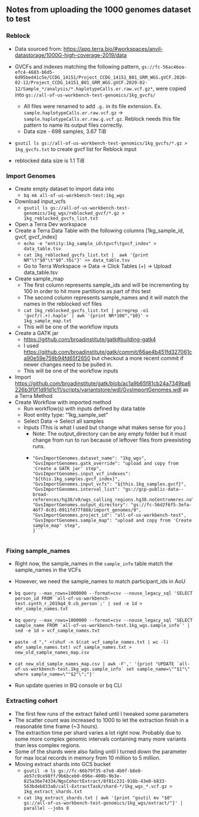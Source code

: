 ## Notes from uploading the 1000 genomes dataset to test

### Reblock
- Data sourced from: https://app.terra.bio/#workspaces/anvil-datastorage/1000G-high-coverage-2019/data
- GVCFs and indexes matching the following pattern, `gs://fc-56ac46ea-efc4-4683-b6d5-6d95bed41c5e/CCDG_14151/Project_CCDG_14151_B01_GRM_WGS.gVCF.2020-02-12/Project_CCDG_14151_B01_GRM_WGS.gVCF.2020-02-12/Sample_*/analysis/*.haplotypeCalls.er.raw.vcf.gz*`, 
were copied into `gs://all-of-us-workbench-test-genomics/1kg_gvcfs/`
  - All files were renamed to add `.g.` in its file extension. Ex. `sample.haplotypeCalls.er.raw.vcf.gz` -> `sample.haplotypeCalls.er.raw.g.vcf.gz`. 
    Reblock needs this file pattern to name its output files correctly.
  - Data size - 698 samples, 3.67 TiB

- `gsutil ls gs://all-of-us-workbench-test-genomics/1kg_gvcfs/*.gz > 1kg_gvcfs.txt` to create gvcf list for Reblock input
- reblocked data size is 1.1 TiB

### Import Genomes
- Create empty dataset to import data into
  - `bq mk all-of-us-workbench-test:1kg_wgs`
- Download input_vcfs
  - `gsutil ls gs://all-of-us-workbench-test-genomics/1kg_wgs/reblocked_gvcf/*.gz > 1kg_reblocked_gvcfs_list.txt`
- Open a Terra Dev workspace
- Create a Terra Data Table with the following columns [1kg_sample_id, gvcf, gvcf_index]
  - `echo -e "entity:1kg_sample_id\tgvcf\tgvcf_index" > data_table.tsv`
  - `cat 1kg_reblocked_gvcfs_list.txt |  awk '{print NR"\t"$0"\t"$0".tbi"}' >> data_table.tsv`
  - Go to Terra Workspace -> Data -> Click Tables (+) -> Upload data_table.tsv
- Create sample_map
  - The first column represents sample_ids and will be incrementing by 100 in order to hit more partitions as part of this test
  - The second column represents sample_names and it will match the names in the reblocked vcf files
  - `cat 1kg_reblocked_gvcfs_list.txt | pcregrep -o1 'gvcf/(.+).haplo' | awk '{print NR*100","$0}' > 1kg_sample_map.txt`
  - This will be one of the workflow inputs
- Create a GATK jar
  - https://github.com/broadinstitute/gatk#building-gatk4 
  - I used https://github.com/broadinstitute/gatk/commit/66ae4b451fd327061ca90e59e759b94fd65f2650 but checkout a more recent commit if newer changes need to be pulled in. 
  - This will be one of the workflow inputs
- Import https://github.com/broadinstitute/gatk/blob/ac1a9b65f81cb24a7349ba6226b3f0f1d91d1c11/scripts/variantstore/wdl/GvsImportGenomes.wdl as a Terra Method
- Create Workflow with imported method
  - Run workflow(s) with inputs defined by data table
  - Root entity type: "1kg_sample_set"
  - Select Data -> Select all samples
  - Inputs (This is what I used but change what makes sense for you.)
    - Note: The output_directory can be any empty folder but it must change from run to run because of leftover files from preexisting runs.  
    - ```{
      "GvsImportGenomes.dataset_name": "1kg_wgs",
      "GvsImportGenomes.gatk_override": "upload and copy from 'Create a GATK jar' step",
      "GvsImportGenomes.input_vcf_indexes": "${this.1kg_samples.gvcf_index}",
      "GvsImportGenomes.input_vcfs": "${this.1kg_samples.gvcf}",
      "GvsImportGenomes.interval_list": "gs://gcp-public-data--broad-references/hg38/v0/wgs_calling_regions.hg38.noCentromeres.noTelomeres.interval_list",
      "GvsImportGenomes.output_directory": "gs://fc-56d2f6f5-3efa-46f7-8c01-0911fd77f888/import_genomes/9",
      "GvsImportGenomes.project_id": "all-of-us-workbench-test",
      "GvsImportGenomes.sample_map": "upload and copy from 'Create sample_map' step",
      }```


### Fixing sample_names
- Right now, the sample_names in the `sample_info` table match the sample_names in the VCFs
- However, we need the sample_names to match participant_ids in AoU

- ```bq query --max_rows=1000000 --format=csv --nouse_legacy_sql 'SELECT person_id FROM `all-of-us-workbench-test.synth_r_2019q4_9.cb_person`;' | sed -e 1d > ehr_sample_names.txt```
- ```bq query --max_rows=1000000 --format=csv --nouse_legacy_sql 'SELECT sample_name FROM `all-of-us-workbench-test.1kg_wgs.sample_info`' | sed -e 1d > vcf_sample_names.txt```
- ```paste -d "," <(shuf -n $(cat vcf_sample_names.txt | wc -l) ehr_sample_names.txt) vcf_sample_names.txt > new_old_sample_names_map.csv```
- ```cat new_old_sample_names_map.csv | awk -F',' '{print "UPDATE `all-of-us-workbench-test.1kg_wgs.sample_info` set sample_name=\""$1"\" where sample_name=\""$2"\";"}'```
- Run update queries in BQ console or bq CLI

### Extracting cohort
- The first few runs of the extract failed until I tweaked some parameters
- The scatter count was increased to 1000 to let the extraction finish in a reasonable time frame (~3 hours). 
- The extraction time per shard varies a lot right now. Probably due to some more complex genomic intervals containing many more variants than less complex regions.
- Some of the shards were also failing until I turned down the parameter for max local records in memory from 10 million to 5 million.
- Moving extract shards into GCS bucket
  - `gsutil -m ls gs://fc-66b79f35-e7e8-4b0f-b8e8-ab57c9ce98ff/9b6bceb0-096e-400b-9b3e-825a36e74334/NgsCohortExtract/8f81c231-918b-43e0-b833-563bdeb833a0/call-ExtractTask/shard-*/1kg_wgs_*.vcf.gz > 1kg_extract_shards.txt`
  - `cat 1kg_extract_shards.txt | awk '{print "gsutil mv "$0" gs://all-of-us-workbench-test-genomics/1kg_wgs/extract/"}' | parallel --jobs 8`

